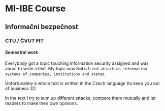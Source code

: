 # MI-IBE Course
## Informační bezpečnost
### CTU / ČVUT FIT

#### Semestral work
Everybody got a topic touching information security assigned and was about to write a text. My topic was `Medialized attack on information systems of companies, institutions and states`.

Unfortunately a whole text is written in the Czech language (to keep you out of business :D)

In the text I try to sum up different attacks, compare them mutually and let readers to make their own opinions.
